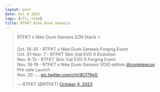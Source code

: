 ```yaml
---
layout: post
date: Oct 8 2023
tags: [nft, stem]
title: RTFKT Nike Dunk Genesis
---
```


<blockquote class="twitter-tweet"><p lang="en" dir="ltr">RTFKT x Nike Dunk Genesis SZN Starts ⚡️<br><br>Oct. 18-30 - RTFKT x Nike Dunk Genesis Forging Event<br>Oct. 31-Nov. 7 - RTFKT Skin Vial EVO X Evolution<br>Nov. 8-13 - RTFKT Skin Vial EVO X Forging Event<br>Nov. 18-19 - RTFKT x Nike Dunk Genesis VOID edition <a href="https://twitter.com/ComplexCon?ref_src=twsrc%5Etfw">@complexcon</a> Pre-sale Launch<br>Nov. 20 -… <a href="https://t.co/chV8Cf79yG">pic.twitter.com/chV8Cf79yG</a></p>&mdash; RTFKT (@RTFKT) <a href="https://twitter.com/RTFKT/status/1709635337771774057?ref_src=twsrc%5Etfw">October 4, 2023</a></blockquote> <script async src="https://platform.twitter.com/widgets.js" charset="utf-8"></script>
